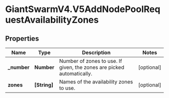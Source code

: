 # GiantSwarmV4.V5AddNodePoolRequestAvailabilityZones

## Properties
Name | Type | Description | Notes
------------ | ------------- | ------------- | -------------
**_number** | **Number** | Number of zones to use. If given, the zones are picked automatically.  | [optional] 
**zones** | **[String]** | Names of the availability zones to use.  | [optional] 


